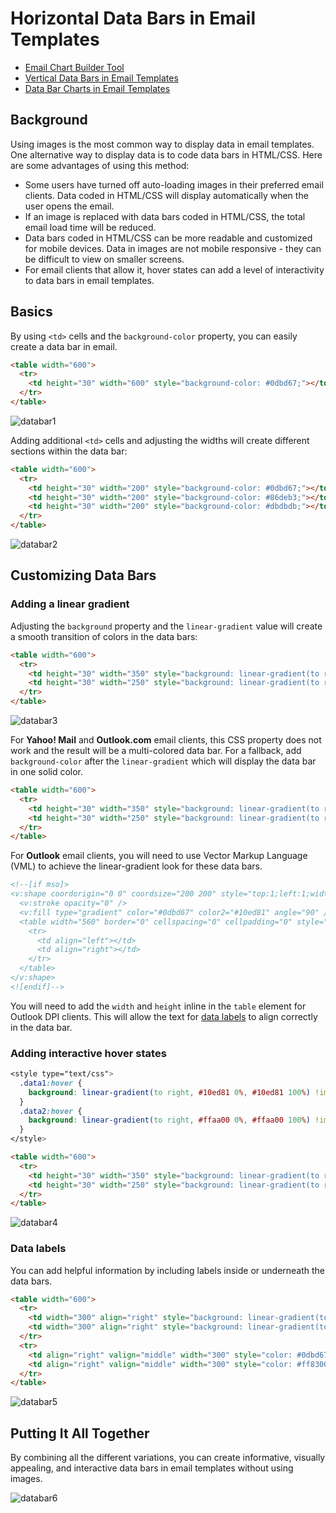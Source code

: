 # Horizontal Data Bars in Email Templates

* [Email Chart Builder Tool](https://github.com/bdjang/email-chart-builder)
* [Vertical Data Bars in Email Templates](https://github.com/bdjang/vertical-bars-email-templates)
* [Data Bar Charts in Email Templates](https://github.com/bdjang/data-bars-email-templates)

## Background

Using images is the most common way to display data in email templates. One alternative way to display data is to code data bars in HTML/CSS. Here are some advantages of using this method:

* Some users have turned off auto-loading images in their preferred email clients. Data coded in HTML/CSS will display automatically when the user opens the email.
* If an image is replaced with data bars coded in HTML/CSS, the total email load time will be reduced.
* Data bars coded in HTML/CSS can be more readable and customized for mobile devices. Data in images are not mobile responsive - they can be difficult to view on smaller screens.
* For email clients that allow it, hover states can add a level of interactivity to data bars in email templates.

## Basics

By using `<td>` cells and the `background-color` property, you can easily create a data bar in email.

```html
<table width="600">
  <tr>
    <td height="30" width="600" style="background-color: #0dbd67;"></td>
  </tr>
</table>
```

![databar1](https://user-images.githubusercontent.com/6575035/69486216-6fbe4a80-0e17-11ea-8858-14505fc43bc2.png)

Adding additional `<td>` cells and adjusting the widths will create different sections within the data bar:

```html
<table width="600">
  <tr>
    <td height="30" width="200" style="background-color: #0dbd67;"></td>
    <td height="30" width="200" style="background-color: #86deb3;"></td>
    <td height="30" width="200" style="background-color: #dbdbdb;"></td>
  </tr>
</table>
```

![databar2](https://user-images.githubusercontent.com/6575035/69486219-7c42a300-0e17-11ea-9635-f87b4a8acb1b.png)

## Customizing Data Bars

### Adding a linear gradient

Adjusting the `background` property and the `linear-gradient` value will create a smooth transition of colors in the data bars:

```html
<table width="600">
  <tr>
    <td height="30" width="350" style="background: linear-gradient(to right, #10ed81 0%, #0dbd67 100%);"></td>
    <td height="30" width="250" style="background: linear-gradient(to right, #ffaa00 0%, #ff8300 100%);"></td>
  </tr>
</table>
```

![databar3](https://user-images.githubusercontent.com/6575035/69486223-895f9200-0e17-11ea-8458-e389413c2d17.png)

For **Yahoo! Mail** and **Outlook.com** email clients, this CSS property does not work and the result will be a multi-colored data bar. For a fallback, add `background-color` after the `linear-gradient` which will display the data bar in one solid color.

```html
<table width="600">
  <tr>
    <td height="30" width="350" style="background: linear-gradient(to right, #10ed81 0%, #0dbd67 100%); background-color: #0dbd67;"></td>
    <td height="30" width="250" style="background: linear-gradient(to right, #ffaa00 0%, #ff8300 100%); background-color: #ff8300;"></td>
  </tr>
</table>
```

For **Outlook** email clients, you will need to use Vector Markup Language (VML) to achieve the linear-gradient look for these data bars.

```html
<!--[if mso]>
<v:shape coordorigin="0 0" coordsize="200 200" style="top:1;left:1;width:560;height:31" path="m 1,1 l 1,200, 200,200, 200,1 x e">
  <v:stroke opacity="0" />
  <v:fill type="gradient" color="#0dbd67" color2="#10ed81" angle="90" />
  <table width="560" border="0" cellspacing="0" cellpadding="0" style="width: 560px; height: 31px;">
    <tr>
      <td align="left"></td>
      <td align="right"></td>
    </tr>
  </table>
</v:shape>
<![endif]-->
```

You will need to add the `width` and `height` inline in the `table` element for Outlook DPI clients. This will allow the text for [data labels](https://github.com/bdjang/data-bars-email-templates#data-labels) to align correctly in the data bar.

### Adding interactive hover states

```css
<style type="text/css">
  .data1:hover {
    background: linear-gradient(to right, #10ed81 0%, #10ed81 100%) !important;
  }
  .data2:hover {
    background: linear-gradient(to right, #ffaa00 0%, #ffaa00 100%) !important;
  }
</style>
```

```html
<table width="600">
  <tr>
    <td height="30" width="350" style="background: linear-gradient(to right, #10ed81 0%, #0dbd67 100%); background-color: #0dbd67;" class="data1"></td>
    <td height="30" width="250" style="background: linear-gradient(to right, #ffaa00 0%, #ff8300 100%); background-color: #ff8300;" class="data2"></td>
  </tr>
</table>
```

![databar4](https://user-images.githubusercontent.com/6575035/69917960-2fc01e80-143a-11ea-8ab7-9438352ba921.gif)

### Data labels

You can add helpful information by including labels inside or underneath the data bars.

```html
<table width="600">
  <tr>
    <td width="300" align="right" style="background: linear-gradient(to right, #10ed81 0%, #0dbd67 100%); background-color: #0dbd67; color: #000000; font-weight: 400; font-size: 14px; font-family: courier; line-height: 1.5em; margin: 0; padding: 0;" height="31">Label&nbsp;</td>
    <td width="300" align="right" style="background: linear-gradient(to right, #ffaa00 0%, #ff8300 100%); background-color: #ff8300; color: #000000; font-weight: 400; font-size: 14px; font-family: courier; line-height: 1.5em; margin: 0; padding: 0;" height="31">Label&nbsp;</td>
  </tr>
  <tr>
    <td align="right" valign="middle" width="300" style="color: #0dbd67; font-weight: 600; font-size: 16px; font-family: courier; line-height: 1.5em; margin: 0; padding: 2px 0 0 0;">$12,345.00</td>
    <td align="right" valign="middle" width="300" style="color: #ff8300; font-weight: 600; font-size: 16px; font-family: courier; line-height: 1.5em; margin: 0; padding: 2px 0 0 0;">$67,890.00</td>
  </tr>
</table>
```

![databar5](https://user-images.githubusercontent.com/6575035/69486225-91b7cd00-0e17-11ea-88fd-3ddc997db72f.png)

## Putting It All Together

By combining all the different variations, you can create informative, visually appealing, and interactive data bars in email templates without using images.

![databar6](https://user-images.githubusercontent.com/6575035/84557181-e446d100-acf6-11ea-8e00-6321ba71ccd4.gif)